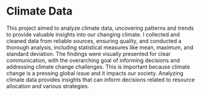 # Climate Data
This project aimed to analyze climate data, uncovering patterns and trends to provide valuable insights into our changing climate. I collected and cleaned data from reliable sources, ensuring quality, and conducted a thorough analysis, including statistical measures like mean, maximum, and standard deviation. The findings were visually presented for clear communication, with the overarching goal of informing decisions and addressing climate change challenges. This is important because climate change is a pressing global issue and it impacts our society. Analyzing climate data provides insights that can inform decisions related to resource allocation and various strategies.
